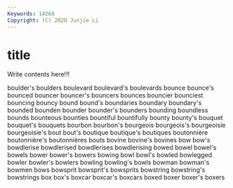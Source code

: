 ```yaml
---
Keywords: 14268
Copyright: (C) 2020 Junjie Li
---
```


# title

Write contents here!!!
 
boulder's 
boulders 
boulevard
boulevard's 
boulevards 
bounce 
bounce's 
bounced 
bouncer 
bouncer's 
bouncers 
bounces 
bouncier
bounciest 
bouncing 
bouncy 
bound 
bound's 
boundaries 
boundary 
boundary's 
bounded 
bounden
bounder 
bounder's 
bounders 
bounding 
boundless 
bounds 
bounteous 
bounties 
bountiful 
bountifully
bounty 
bounty's 
bouquet 
bouquet's 
bouquets 
bourbon 
bourbon's 
bourgeois 
bourgeois's 
bourgeoisie
bourgeoisie's 
bout 
bout's 
boutique 
boutique's 
boutiques 
boutonnière 
boutonnière's 
boutonnières 
bouts
bovine 
bovine's 
bovines 
bow 
bow's 
bowdlerise 
bowdlerised 
bowdlerises 
bowdlerising 
bowed
bowel 
bowel's 
bowels 
bower 
bower's 
bowers 
bowing 
bowl 
bowl's 
bowled
bowlegged 
bowler 
bowler's 
bowlers 
bowling 
bowling's 
bowls 
bowman 
bowman's 
bowmen
bows 
bowsprit 
bowsprit's 
bowsprits 
bowstring 
bowstring's 
bowstrings 
box 
box's 
boxcar
boxcar's 
boxcars 
boxed 
boxer 
boxer's 
boxers 

